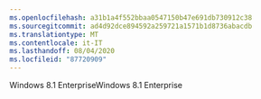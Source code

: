 ```yaml
---
ms.openlocfilehash: a31b1a4f552bbaa0547150b47e691db730912c38
ms.sourcegitcommit: ad4d92dce894592a259721a1571b1d8736abacdb
ms.translationtype: MT
ms.contentlocale: it-IT
ms.lasthandoff: 08/04/2020
ms.locfileid: "87720909"
---
```

<span data-ttu-id="84760-101">Windows 8.1 Enterprise</span><span class="sxs-lookup"><span data-stu-id="84760-101">Windows 8.1 Enterprise</span></span>
